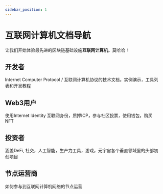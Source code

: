 ```yaml
---
sidebar_position: 1
---
```


# 互联网计算机文档导航

让我们开始体验最先进的区块链基础设施**互联网计算机**。莫哈哈！

## 开发者

Internet Computer Protocol / 互联网计算机协议的技术文档，实例演示，工具列表和开发教程

## Web3用户

使用Internet Identity 互联网身份，质押ICP，参与社区投票，使用钱包，购买NFT

## 投资者

涵盖DeFi, 社交，人工智能，生产力工具，游戏，元宇宙各个垂直领域里的头部初创项目

## 节点运营商

如何参与到互联网计算机网络的节点运营


